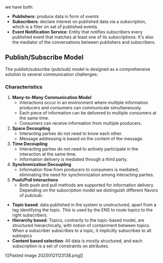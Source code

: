 we have both:
- **Publishers**: produce data in form of _events_
- **Subscribers**: declare interest on published data via a subscription, which is a filter on set of published events.
- **Event Notification Service**: Entity that notifies subscribers every published event that matches at least one of its subscriptions. It's also the mediator of the conversations between publishers and subscribers.
## Publish/Subscribe Model

The publish/subscribe (pub/sub) model is designed as a comprehensive solution to several communication challenges:
### Characteristics

1. **Many-to-Many Communication Model**  
   - Interactions occur in an environment where multiple information producers and consumers can communicate simultaneously.  
   - Each piece of information can be delivered to multiple consumers at the same time.  
   - Consumers can receive information from multiple producers.
2. **Space Decoupling**  
   - Interacting parties do not need to know each other.  
   - Message addressing is based on the content of the message.
3. **Time Decoupling**  
   - Interacting parties do not need to actively participate in the interaction at the same time.  
   - Information delivery is mediated through a third party.
4. **Synchronization Decoupling**  
   - Information flow from producers to consumers is mediated, eliminating the need for synchronization among interacting parties.
5. **Push/Pull Interactions**  
   - Both push and pull methods are supported for information delivery.
Depending on the subscription model we distinguish different flavors of pub/sub:
- **Topic based**: data published in the system is unstructured, apart from a tag identifying the topic. This is used by the ENS to route topics to the right subscribers.
- **Hierarchy based**: Topics, contrarily to the topic-based model, are structured hierarchically, with notion of containment between topics. When a subscriber subscribes to a topic, it implicitly subscribes to all subtopics
- **Content based selection**: All data is mostly structured, and each subscription is a set of constraints on attributes.

![[Pasted image 20250121123138.png]]